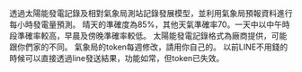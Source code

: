 透過太陽能發電記錄及相對氣象局測站記錄發展模型，並利用氣象局預報資料進行每小時發電量預測。
晴天的準確度為85%，其他天氣準確率70。一天中以中午時段準確率較高，早晨及傍晚準確率較低。
太陽能發電記錄格式為廠商提供，可能跟你們家的不同。
氣象局的token每週修改，請用你自己的。
以前LINE不用錢的時候可以直接透過line發送結果，功能如常，但token已失效。


